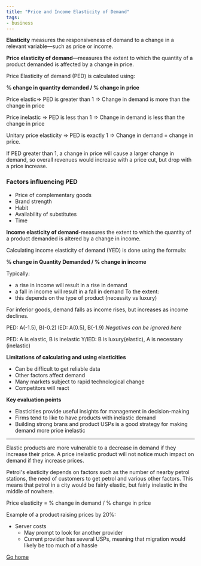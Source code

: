 ```yaml
---
title: "Price and Income Elasticity of Demand"
tags:
- business
---
```


**Elasticity** measures the responsiveness of demand to a change in a relevant variable—such as price or income.

**Price elasticity of demand**—measures the extent to which the quantity of a product demanded is affected by a change in price.

Price Elasticity of demand (PED) is calculated using:

**% change in quantity demanded / % change in price**


Price elastic=> PED is greater than 1 => Change in demand is more than the change in price

Price inelastic => PED is less than 1 => Change in demand is less than the change in price

Unitary price elasticity => PED is exactly 1 => Change in demand = change in price.

If PED greater than 1, a change in price will cause a larger change in demand, so overall revenues would increase with a price cut, but drop with a price increase.

### Factors influencing PED

- Price of complementary goods
- Brand strength
- Habit
- Availability of substitutes
- Time

**Income elasticity of demand**-measures the extent to which the quantity of a product demanded is altered by a change in income.

Calculating income elasticity of demand (YED) is done using the formula:

**% change in Quantity Demanded / % change in income**

Typically:
- a rise in income will result in a rise in demand
- a fall in income will result in a fall in demand
To the extent:
- this depends on the type of product (necessity vs luxury)

For inferior goods, demand falls as income rises, but increases as income declines.
 
PED: A(-1.5), B(-0.2)
IED: A(0.5), B(-1.9)
*Negatives can be ignored here*

PED: A is elastic, B is inelastic
Y/IED: B is luxury(elastic), A is necessary (inelastic)


**Limitations of calculating and using elasticities**

- Can be difficult to get reliable data
- Other factors affect demand 
- Many markets subject to rapid technological change
- Competitors will react

**Key evaluation points**
- Elasticities provide useful insights for management in decision-making
- Firms tend to like to have products with inelastic demand
- Building strong brans and product USPs is a good strategy for making demand more price inelastic
---

Elastic products are more vulnerable to a decrease in demand if they increase their price. A price inelastic product will not notice much impact on demand if they increase prices.

Petrol's elasticity depends on factors such as the number of nearby petrol stations, the need of customers to get petrol and various other factors. This means that petrol in a city would be fairly elastic, but fairly inelastic in the middle of nowhere.

Price elasticity  = % change in demand / % change in price

Example of a product raising prices by 20%:

- Server costs
	- May prompt to look for another provider
	- Current provider has several USPs, meaning that migration would likely be too much of a hassle


[Go home](/)